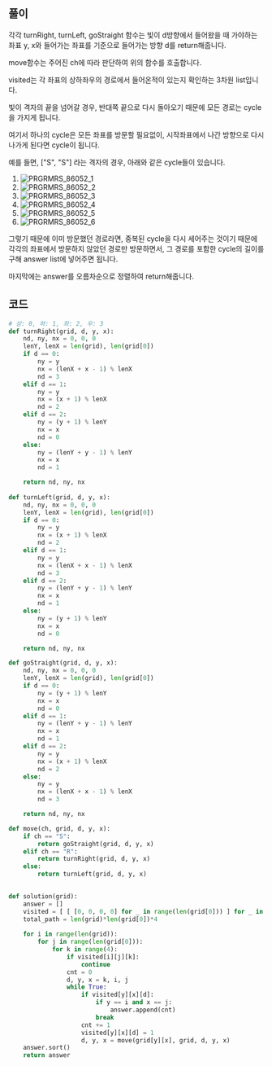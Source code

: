 ## 풀이

각각 turnRight, turnLeft, goStraight 함수는 빛이 d방향에서 들어왔을 때 가야하는 좌표 y, x와 들어가는 좌표를 기준으로 들어가는 방향 d를 return해줍니다.  

move함수는 주어진 ch에 따라 판단하여 위의 함수를 호출합니다.  

visited는 각 좌표의 상하좌우의 경로에서 들어온적이 있는지 확인하는 3차원 list입니다.  

빛이 격자의 끝을 넘어갈 경우, 반대쪽 끝으로 다시 돌아오기 때문에 모든 경로는 cycle을 가지게 됩니다.  

여기서 하나의 cycle은 모든 좌표를 방문할 필요없이, 시작좌표에서 나간 방향으로 다시 나가게 된다면 cycle이 됩니다.  

예를 들면, ["S", "S"] 라는 격자의 경우, 아래와 같은 cycle들이 있습니다.  
1. ![PRGRMRS_86052_1](https://user-images.githubusercontent.com/59808674/153693159-3701e8cc-e18a-4adf-a3bc-7a44a60b6d6e.png)
2. ![PRGRMRS_86052_2](https://user-images.githubusercontent.com/59808674/153693161-ff50cc3f-3e28-47b4-82c5-14d87637e6c4.png)
3. ![PRGRMRS_86052_3](https://user-images.githubusercontent.com/59808674/153693162-ec4406f7-5e80-439b-b5ed-89a9cd04f85e.png)
4. ![PRGRMRS_86052_4](https://user-images.githubusercontent.com/59808674/153693163-4a6230bc-4a26-43ef-be03-24e842a004d7.png)
5. ![PRGRMRS_86052_5](https://user-images.githubusercontent.com/59808674/153693164-15284cd3-0863-4401-ae21-6bc8be9f6285.png)
6. ![PRGRMRS_86052_6](https://user-images.githubusercontent.com/59808674/153693165-c031e08b-ecd0-44ef-ac0a-ce72fd039c73.png)

그렇기 때문에 이미 방문했던 경로라면, 중복된 cycle을 다시 세어주는 것이기 때문에  
각각의 좌표에서 방문하지 않았던 경로만 방문하면서, 그 경로를 포함한 cycle의 길이를 구해 answer list에 넣어주면 됩니다.  

마지막에는 answer를 오름차순으로 정렬하여 return해줍니다.  

## 코드
```python
# 상: 0, 하: 1, 좌: 2, 우: 3
def turnRight(grid, d, y, x):
    nd, ny, nx = 0, 0, 0
    lenY, lenX = len(grid), len(grid[0])
    if d == 0:
        ny = y
        nx = (lenX + x - 1) % lenX
        nd = 3
    elif d == 1:
        ny = y
        nx = (x + 1) % lenX
        nd = 2
    elif d == 2:
        ny = (y + 1) % lenY
        nx = x
        nd = 0
    else:
        ny = (lenY + y - 1) % lenY
        nx = x
        nd = 1

    return nd, ny, nx
    
def turnLeft(grid, d, y, x):
    nd, ny, nx = 0, 0, 0
    lenY, lenX = len(grid), len(grid[0])
    if d == 0:
        ny = y
        nx = (x + 1) % lenX
        nd = 2
    elif d == 1:
        ny = y
        nx = (lenX + x - 1) % lenX
        nd = 3
    elif d == 2:
        ny = (lenY + y - 1) % lenY
        nx = x
        nd = 1
    else:
        ny = (y + 1) % lenY
        nx = x
        nd = 0

    return nd, ny, nx

def goStraight(grid, d, y, x):
    nd, ny, nx = 0, 0, 0
    lenY, lenX = len(grid), len(grid[0])
    if d == 0:
        ny = (y + 1) % lenY
        nx = x
        nd = 0
    elif d == 1:
        ny = (lenY + y - 1) % lenY
        nx = x
        nd = 1
    elif d == 2:
        ny = y
        nx = (x + 1) % lenX
        nd = 2
    else:
        ny = y
        nx = (lenX + x - 1) % lenX
        nd = 3

    return nd, ny, nx

def move(ch, grid, d, y, x):
    if ch == "S":
        return goStraight(grid, d, y, x)
    elif ch == "R":
        return turnRight(grid, d, y, x)
    else:
        return turnLeft(grid, d, y, x)
        

def solution(grid):
    answer = []
    visited = [ [ [0, 0, 0, 0] for _ in range(len(grid[0])) ] for _ in range(len(grid)) ]
    total_path = len(grid)*len(grid[0])*4
    
    for i in range(len(grid)):
        for j in range(len(grid[0])):
            for k in range(4):
                if visited[i][j][k]:
                    continue
                cnt = 0
                d, y, x = k, i, j
                while True:
                    if visited[y][x][d]:
                        if y == i and x == j:
                            answer.append(cnt)
                        break
                    cnt += 1
                    visited[y][x][d] = 1
                    d, y, x = move(grid[y][x], grid, d, y, x)
    answer.sort()
    return answer
```